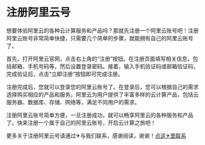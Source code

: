 # 注册阿里云号

想要体验阿里云的各种云计算服务和产品吗？那就先注册一个阿里云账号吧！注册阿里云账号非常简单快捷，只需要几个简单的步骤，就能拥有自己的阿里云账号了。

首先，打开阿里云官网，点击右上角的“注册”按钮。在注册页面填写相关信息，包括邮箱、手机号码等，然后设置登录密码。接着，输入手机验证码或邮箱验证码，完成验证后，点击“立即注册”按钮即可完成注册。

注册完成后，您就可以登录您的阿里云账号了。在登录后，您可以根据自己的需求选择购买相应的产品和服务。阿里云为用户提供了丰富多样的云计算产品，包括云服务器、数据库、存储、网络等，满足不同用户的需求。

注册阿里云账号简单方便，一旦注册成功，就可以畅享阿里云的各种服务和产品了。快来注册一个属于自己的阿里云账号，开启云计算之旅吧！

更多关于注册阿里云号请通过✈与我们联系，感谢阅读，谢谢！[点这✈里联系](https://ss.k02.cc)